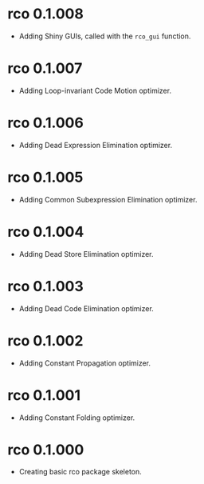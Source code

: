 # rco 0.1.008

  - Adding Shiny GUIs, called with the `rco_gui` function.

# rco 0.1.007

  - Adding Loop-invariant Code Motion optimizer.

# rco 0.1.006

  - Adding Dead Expression Elimination optimizer.

# rco 0.1.005

  - Adding Common Subexpression Elimination optimizer.

# rco 0.1.004

  - Adding Dead Store Elimination optimizer.

# rco 0.1.003

  - Adding Dead Code Elimination optimizer.

# rco 0.1.002

  - Adding Constant Propagation optimizer.

# rco 0.1.001

  - Adding Constant Folding optimizer.

# rco 0.1.000

  - Creating basic rco package skeleton.
